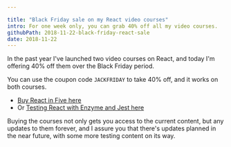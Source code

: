 ```yaml
---

title: "Black Friday sale on my React video courses"
intro: For one week only, you can grab 40% off all my video courses.
githubPath: 2018-11-22-black-friday-react-sale
date: 2018-11-22
---
```


In the past year I've launched two video courses on React, and today I'm offering 40% off them over the Black Friday period.

You can use the coupon code `JACKFRIDAY` to take 40% off, and it works on both courses.

- [Buy React in Five here](/react-in-five)
- Or [Testing React with Enzyme and Jest here](/testing-react-enzyme-jest)

Buying the courses not only gets you access to the current content, but any updates to them forever, and I assure you that there's updates planned in the near future, with some more testing content on its way.
